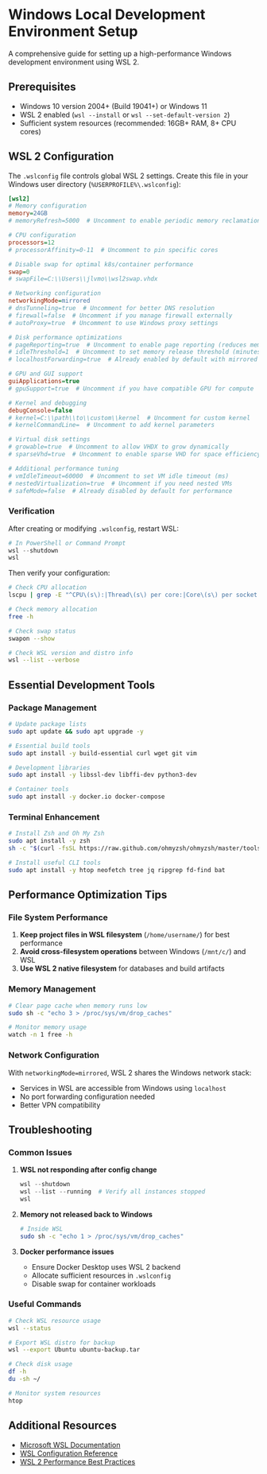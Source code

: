 # Windows Local Development Environment Setup

A comprehensive guide for setting up a high-performance Windows development environment using WSL 2.

## Prerequisites

- Windows 10 version 2004+ (Build 19041+) or Windows 11
- WSL 2 enabled (`wsl --install` or `wsl --set-default-version 2`)
- Sufficient system resources (recommended: 16GB+ RAM, 8+ CPU cores)

## WSL 2 Configuration

The `.wslconfig` file controls global WSL 2 settings. Create this file in your Windows user directory (`%USERPROFILE%\.wslconfig`):

```ini
[wsl2]
# Memory configuration
memory=24GB
# memoryRefresh=5000  # Uncomment to enable periodic memory reclamation (ms)

# CPU configuration
processors=12
# processorAffinity=0-11  # Uncomment to pin specific cores

# Disable swap for optimal k8s/container performance
swap=0
# swapFile=C:\\Users\\jlvmo\\wsl2swap.vhdx

# Networking configuration
networkingMode=mirrored
# dnsTunneling=true  # Uncomment for better DNS resolution
# firewall=false  # Uncomment if you manage firewall externally
# autoProxy=true  # Uncomment to use Windows proxy settings

# Disk performance optimizations
# pageReporting=true  # Uncomment to enable page reporting (reduces memory usage)
# idleThreshold=1  # Uncomment to set memory release threshold (minutes)
# localhostForwarding=true  # Already enabled by default with mirrored mode

# GPU and GUI support
guiApplications=true
# gpuSupport=true  # Uncomment if you have compatible GPU for compute

# Kernel and debugging
debugConsole=false
# kernel=C:\\path\\to\\custom\\kernel  # Uncomment for custom kernel
# kernelCommandLine=  # Uncomment to add kernel parameters

# Virtual disk settings
# growable=true  # Uncomment to allow VHDX to grow dynamically
# sparseVhd=true  # Uncomment to enable sparse VHD for space efficiency

# Additional performance tuning
# vmIdleTimeout=60000  # Uncomment to set VM idle timeout (ms)
# nestedVirtualization=true  # Uncomment if you need nested VMs
# safeMode=false  # Already disabled by default for performance
```

### Verification

After creating or modifying `.wslconfig`, restart WSL:

```powershell
# In PowerShell or Command Prompt
wsl --shutdown
wsl
```

Then verify your configuration:

```bash
# Check CPU allocation
lscpu | grep -E "^CPU\(s\):|Thread\(s\) per core:|Core\(s\) per socket:"

# Check memory allocation
free -h

# Check swap status
swapon --show

# Check WSL version and distro info
wsl --list --verbose
```

## Essential Development Tools

### Package Management

```bash
# Update package lists
sudo apt update && sudo apt upgrade -y

# Essential build tools
sudo apt install -y build-essential curl wget git vim

# Development libraries
sudo apt install -y libssl-dev libffi-dev python3-dev

# Container tools
sudo apt install -y docker.io docker-compose
```

### Terminal Enhancement

```bash
# Install Zsh and Oh My Zsh
sudo apt install -y zsh
sh -c "$(curl -fsSL https://raw.github.com/ohmyzsh/ohmyzsh/master/tools/install.sh)"

# Install useful CLI tools
sudo apt install -y htop neofetch tree jq ripgrep fd-find bat
```

## Performance Optimization Tips

### File System Performance

1. **Keep project files in WSL filesystem** (`/home/username/`) for best performance
2. **Avoid cross-filesystem operations** between Windows (`/mnt/c/`) and WSL
3. **Use WSL 2 native filesystem** for databases and build artifacts

### Memory Management

```bash
# Clear page cache when memory runs low
sudo sh -c "echo 3 > /proc/sys/vm/drop_caches"

# Monitor memory usage
watch -n 1 free -h
```

### Network Configuration

With `networkingMode=mirrored`, WSL 2 shares the Windows network stack:
- Services in WSL are accessible from Windows using `localhost`
- No port forwarding configuration needed
- Better VPN compatibility

## Troubleshooting

### Common Issues

1. **WSL not responding after config change**
   ```powershell
   wsl --shutdown
   wsl --list --running  # Verify all instances stopped
   wsl
   ```

2. **Memory not released back to Windows**
   ```bash
   # Inside WSL
   sudo sh -c "echo 1 > /proc/sys/vm/drop_caches"
   ```

3. **Docker performance issues**
   - Ensure Docker Desktop uses WSL 2 backend
   - Allocate sufficient resources in `.wslconfig`
   - Disable swap for container workloads

### Useful Commands

```bash
# Check WSL resource usage
wsl --status

# Export WSL distro for backup
wsl --export Ubuntu ubuntu-backup.tar

# Check disk usage
df -h
du -sh ~/

# Monitor system resources
htop
```

## Additional Resources

- [Microsoft WSL Documentation](https://docs.microsoft.com/en-us/windows/wsl/)
- [WSL Configuration Reference](https://docs.microsoft.com/en-us/windows/wsl/wsl-config)
- [WSL 2 Performance Best Practices](https://docs.microsoft.com/en-us/windows/wsl/compare-versions#performance-across-os-file-systems)
